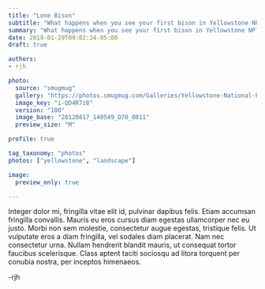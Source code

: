 ```yaml
---
title: "Lone Bison"
subtitle: "What happens when you see your first bison in Yellowstone NP?"
summary: "What happens when you see your first bison in Yellowstone NP?"
date: 2019-01-29T09:02:24-05:00
draft: true

authors:
- rjh

photo:
  source: "smugmug"
  gallery: "https://photos.smugmug.com/Galleries/Yellowstone-National-Park"
  image_key: "i-QD4R7z8"
  version: "100"
  image_base: "20120817_140549_D70_0011"
  preview_size: "M"

profile: true

tag_taxonomy: "photos"
photos: ["yellowstone", "landscape"]

image:
  preview_only: true

---
```


Integer dolor mi, fringilla vitae elit id, pulvinar dapibus felis. Etiam accumsan fringilla convallis. Mauris eu eros cursus diam egestas ullamcorper nec eu justo. Morbi non sem molestie, consectetur augue egestas, tristique felis. Ut vulputate eros a diam fringilla, vel sodales diam placerat. Nam nec consectetur urna. Nullam hendrerit blandit mauris, ut consequat tortor faucibus scelerisque. Class aptent taciti sociosqu ad litora torquent per conubia nostra, per inceptos himenaeos.


-rjh

